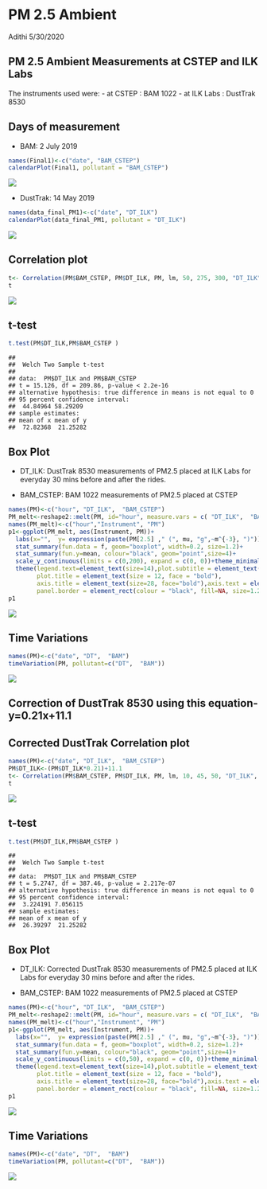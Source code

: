 PM 2.5 Ambient
================
Adithi
5/30/2020

## PM 2.5 Ambient Measurements at CSTEP and ILK Labs

The instruments used were: - at CSTEP : BAM 1022 - at ILK Labs :
DustTrak 8530

## Days of measurement

  - BAM: 2 July 2019

<!-- end list -->

``` r
names(Final1)<-c("date", "BAM_CSTEP")
calendarPlot(Final1, pollutant = "BAM_CSTEP")
```

![](PM_Ambient_files/figure-gfm/unnamed-chunk-2-1.png)<!-- -->

  - DustTrak: 14 May 2019

<!-- end list -->

``` r
names(data_final_PM1)<-c("date", "DT_ILK")
calendarPlot(data_final_PM1, pollutant = "DT_ILK")
```

![](PM_Ambient_files/figure-gfm/unnamed-chunk-3-1.png)<!-- -->

## Correlation plot

``` r
t<- Correlation(PM$BAM_CSTEP, PM$DT_ILK, PM, lm, 50, 275, 300, "DT_ILK", "BAM_CSTEP")
t
```

![](PM_Ambient_files/figure-gfm/unnamed-chunk-4-1.png)<!-- -->

## t-test

``` r
t.test(PM$DT_ILK,PM$BAM_CSTEP )
```

    ## 
    ##  Welch Two Sample t-test
    ## 
    ## data:  PM$DT_ILK and PM$BAM_CSTEP
    ## t = 15.126, df = 209.86, p-value < 2.2e-16
    ## alternative hypothesis: true difference in means is not equal to 0
    ## 95 percent confidence interval:
    ##  44.84964 58.29209
    ## sample estimates:
    ## mean of x mean of y 
    ##  72.82368  21.25282

## Box Plot

  - DT\_ILK: DustTrak 8530 measurements of PM2.5 placed at ILK Labs for
    everyday 30 mins before and after the rides.

  - BAM\_CSTEP: BAM 1022 measurements of PM2.5 placed at CSTEP

<!-- end list -->

``` r
names(PM)<-c("hour", "DT_ILK",  "BAM_CSTEP")
PM_melt<-reshape2::melt(PM, id="hour", measure.vars = c( "DT_ILK",  "BAM_CSTEP") )
names(PM_melt)<-c("hour","Instrument", "PM")
p1<-ggplot(PM_melt, aes(Instrument, PM))+ 
  labs(x="",  y= expression(paste(PM[2.5] ," (", mu, "g",~m^{-3}, ")")),title=paste0(""))+
  stat_summary(fun.data = f, geom="boxplot", width=0.2, size=1.2)+  
  stat_summary(fun.y=mean, colour="black", geom="point",size=4)+
  scale_y_continuous(limits = c(0,200), expand = c(0, 0))+theme_minimal()+
  theme(legend.text=element_text(size=14),plot.subtitle = element_text(size = 10, face = "bold"),
        plot.title = element_text(size = 12, face = "bold"), 
        axis.title = element_text(size=28, face="bold"),axis.text = element_text(size = 28, colour = "black",face = "bold"),
        panel.border = element_rect(colour = "black", fill=NA, size=1.2),axis.text.x = element_blank() ) + annotate("text", label = "DT_ILK", x ="DT_ILK", y =180, size=6, face="bold")+ annotate("text", label = "BAM_CSTEP", x ="BAM_CSTEP", y =180, size=6, face="bold")
p1
```

![](PM_Ambient_files/figure-gfm/unnamed-chunk-6-1.png)<!-- -->

## Time Variations

``` r
names(PM)<-c("date", "DT",  "BAM")
timeVariation(PM, pollutant=c("DT",  "BAM"))
```

![](PM_Ambient_files/figure-gfm/unnamed-chunk-7-1.png)<!-- -->

## Correction of DustTrak 8530 using this equation- y=0.21x+11.1

## Corrected DustTrak Correlation plot

``` r
names(PM)<-c("date", "DT_ILK",  "BAM_CSTEP")
PM$DT_ILK<-(PM$DT_ILK*0.21)+11.1
t<- Correlation(PM$BAM_CSTEP, PM$DT_ILK, PM, lm, 10, 45, 50, "DT_ILK", "BAM_CSTEP")
t
```

![](PM_Ambient_files/figure-gfm/unnamed-chunk-8-1.png)<!-- -->

## t-test

``` r
t.test(PM$DT_ILK,PM$BAM_CSTEP )
```

    ## 
    ##  Welch Two Sample t-test
    ## 
    ## data:  PM$DT_ILK and PM$BAM_CSTEP
    ## t = 5.2747, df = 387.46, p-value = 2.217e-07
    ## alternative hypothesis: true difference in means is not equal to 0
    ## 95 percent confidence interval:
    ##  3.224191 7.056115
    ## sample estimates:
    ## mean of x mean of y 
    ##  26.39297  21.25282

## Box Plot

  - DT\_ILK: Corrected DustTrak 8530 measurements of PM2.5 placed at ILK
    Labs for everyday 30 mins before and after the rides.

  - BAM\_CSTEP: BAM 1022 measurements of PM2.5 placed at CSTEP

<!-- end list -->

``` r
names(PM)<-c("hour", "DT_ILK",  "BAM_CSTEP")
PM_melt<-reshape2::melt(PM, id="hour", measure.vars = c( "DT_ILK",  "BAM_CSTEP") )
names(PM_melt)<-c("hour","Instrument", "PM")
p1<-ggplot(PM_melt, aes(Instrument, PM))+ 
  labs(x="",  y= expression(paste(PM[2.5] ," (", mu, "g",~m^{-3}, ")")),title=paste0(""))+
  stat_summary(fun.data = f, geom="boxplot", width=0.2, size=1.2)+  
  stat_summary(fun.y=mean, colour="black", geom="point",size=4)+
  scale_y_continuous(limits = c(0,50), expand = c(0, 0))+theme_minimal()+
  theme(legend.text=element_text(size=14),plot.subtitle = element_text(size = 10, face = "bold"),
        plot.title = element_text(size = 12, face = "bold"), 
        axis.title = element_text(size=28, face="bold"),axis.text = element_text(size = 28, colour = "black",face = "bold"),
        panel.border = element_rect(colour = "black", fill=NA, size=1.2),axis.text.x = element_blank() ) + annotate("text", label = "DT_ILK", x ="DT_ILK", y =45, size=6, face="bold")+ annotate("text", label = "BAM_CSTEP", x ="BAM_CSTEP", y =45, size=6, face="bold")
p1
```

![](PM_Ambient_files/figure-gfm/unnamed-chunk-10-1.png)<!-- -->

## Time Variations

``` r
names(PM)<-c("date", "DT",  "BAM")
timeVariation(PM, pollutant=c("DT",  "BAM"))
```

![](PM_Ambient_files/figure-gfm/unnamed-chunk-11-1.png)<!-- -->
